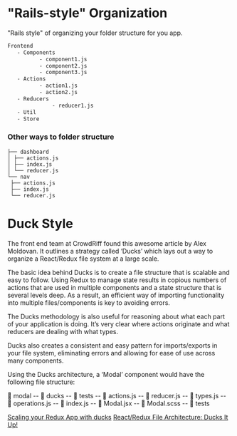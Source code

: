 # "Rails-style" Organization

"Rails style" of organizing your folder structure  for you app.

```txt
Frontend
   - Components
	      - component1.js
	      - component2.js
	      - component3.js
   - Actions
	      - action1.js
	      - action2.js
   - Reducers
    		  - reducer1.js
   - Util
   - Store
```

### Other ways to folder structure

```
├── dashboard
│ ├── actions.js
│ ├── index.js
│ └── reducer.js
└── nav
 ├── actions.js
 ├── index.js
 └── reducer.js
```

# Duck Style

The front end team at CrowdRiff found this awesome article by Alex Moldovan. It outlines a strategy called ‘Ducks’ which lays out a way to organize a React/Redux file system at a large scale.

The basic idea behind Ducks is to create a file structure that is scalable and easy to follow. Using Redux to manage state results in copious numbers of actions that are used in multiple components and a state structure that is several levels deep. As a result, an efficient way of importing functionality into multiple files/components is key to avoiding errors.

The Ducks methodology is also useful for reasoning about what each part of your application is doing. It’s very clear where actions originate and what reducers are dealing with what types.

Ducks also creates a consistent and easy pattern for imports/exports in your file system, eliminating errors and allowing for ease of use across many components.

Using the Ducks architecture, a ‘Modal’ component would have the following file structure:

📁 modal
-- 📁 ducks
   -- 📁 tests
   -- 📄 actions.js
   -- 📄 reducer.js
   -- 📄 types.js
   -- 📄 operations.js
-- 📄 index.js
-- 📄 Modal.jsx
-- 📄 Modal.scss
-- 📁 tests

[Scaling your Redux App with ducks](https://medium.freecodecamp.org/scaling-your-redux-app-with-ducks-6115955638be)
[React/Redux File Architecture: Ducks It Up!](https://medium.com/building-crowdriff/react-redux-file-architecture-ducks-it-up-6b32eaaba341)